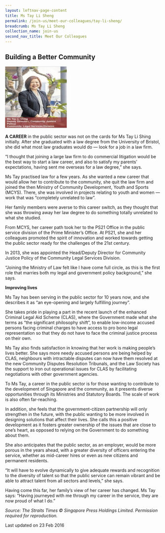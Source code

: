 ```yaml
---
layout: leftnav-page-content
title: Ms Tay Li Sheng
permalink: /join-us/meet-our-colleagues/tay-li-sheng/
breadcrumb: Ms Tay Li Sheng
collection_name: join-us
second_nav_title: Meet Our Colleagues
---
```


<style>
  .image {width: 200px;}
  .image img {max-width: 100%;}
</style>

Building a Better Community
---

<div class="image"><img src="/images/1456125355571.jpg/"></div>

**A CAREER** in the public sector was not on the cards for Ms Tay Li Shing initially. After she graduated with a law degree from the University of Bristol, she did what most law graduates would do — look for a job in a law firm.

“I thought that joining a large law firm to do commercial litigation would be the best way to start a law career, and also to satisfy my parents’ expectations, having sent me overseas for a law degree,” she says.

Ms Tay practised law for a few years. As she wanted a new career that would allow her to contribute to the community, she quit the law firm and joined the then Ministry of Community Development, Youth and Sports (MCYS). There, she was involved in projects relating to youth and women — work that was “completely unrelated to law”.

Her family members were averse to this career switch, as they thought that she was throwing away her law degree to do something totally unrelated to what she studied.

From MCYS, her career path took her to the PS21 Office in the public service division of the Prime Minister’s Office. At PS21, she and her colleagues promoted the spirit of innovation and worked towards getting the public sector ready for the challenges of the 21st century.

In 2013, she was appointed the Head/Deputy Director for Community Justice Policy of the Community Legal Services Division.

“Joining the Ministry of Law felt like I have come full circle, as this is the first role that marries both my legal and government policy background,” she says.

**Improving lives**

Ms Tay has been serving in the public sector for 10 years now, and she describes it as “an eye-opening and largely fulfilling journey”.

She takes pride in playing a part in the recent launch of the enhanced Criminal Legal Aid Scheme (CLAS), where the Government made what she terms as “the significant philosophy shift”, to enable low-income accused persons facing criminal charges to have access to pro bono legal representation so that they do not have to face the criminal justice process on their own.

Ms Tay also finds satisfaction in knowing that her work is making people’s lives better. She says more needy accused persons are being helped by CLAS, neighbours with intractable disputes can now have them resolved at the new Community Disputes Resolution Tribunals, and the Law Society has the support to iron out operational issues for CLAS by facilitating negotiations with other government agencies.

To Ms Tay, a career in the public sector is for those wanting to contribute to the development of Singapore and the community, as it presents diverse opportunities through its Ministries and Statutory Boards. The scale of work is also often far-reaching.

In addition, she feels that the government-citizen partnership will only strengthen in the future, with the public wanting to be more involved in designing solutions that affect their lives. She calls this a positive development as it fosters greater ownership of the issues that are close to one’s heart, as opposed to relying on the Government to do something about them.

She also anticipates that the public sector, as an employer, would be more porous in the years ahead, with a greater diversity of officers entering the service, whether as mid-career hires or even as new citizens and permanent residents.

“It will have to evolve dynamically to give adequate rewards and recognition to the diversity of talent so that the public service can remain vibrant and be able to attract talent from all sectors and levels,” she says.

Having come this far, her family’s view of her career has changed. Ms Tay says: “Having journeyed with me through my career in the service, they are now proud of what I do.”

*Source: The Straits Times © Singapore Press Holdings Limited. Permission required for reproduction.*

<p class="right-side-updated">Last updated on 23 Feb 2016</p> 
